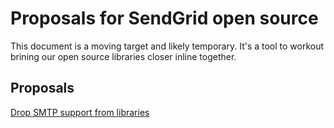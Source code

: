 # Proposals for SendGrid open source

This document is a moving target and likely temporary. It's a tool to workout brining our open source libraries closer inline together.

## Proposals

[Drop SMTP support from libraries](http://github.com/scottmotte/sendgrid-opensource-proposals/blob/master/proposals/DROP_SMTP.md)



